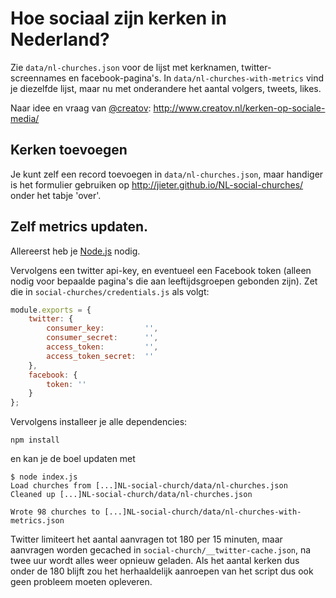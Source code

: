 # Hoe sociaal zijn kerken in Nederland?

Zie `data/nl-churches.json` voor de lijst met kerknamen, twitter-screennames en facebook-pagina's.
In `data/nl-churches-with-metrics` vind je diezelfde lijst, maar nu met onderandere het aantal volgers, tweets, likes.

Naar idee en vraag van <a href="https://twitter.com/creatov">@creatov</a>: http://www.creatov.nl/kerken-op-sociale-media/

## Kerken toevoegen

Je kunt zelf een record toevoegen in `data/nl-churches.json`, maar handiger is het formulier gebruiken op http://jieter.github.io/NL-social-churches/ onder het tabje 'over'.

## Zelf metrics updaten.

Allereerst heb je [Node.js](http://nodejs.org/) nodig.

Vervolgens een twitter api-key, en eventueel een Facebook token
(alleen nodig voor bepaalde pagina's die aan leeftijdsgroepen gebonden zijn).
Zet die in `social-churches/credentials.js` als volgt:

```JavaScript
module.exports = {
	twitter: {
		consumer_key:         '',
		consumer_secret:      '',
		access_token:         '',
		access_token_secret:  ''
	},
	facebook: {
		token: ''
	}
};
```

Vervolgens installeer je alle dependencies:

```
npm install
```

en kan je de boel updaten met

```
$ node index.js
Load churches from [...]NL-social-church/data/nl-churches.json
Cleaned up [...]NL-social-church/data/nl-churches.json

Wrote 98 churches to [...]NL-social-church/data/nl-churches-with-metrics.json
```

Twitter limiteert het aantal aanvragen tot 180 per 15 minuten, maar aanvragen worden gecached in `social-church/__twitter-cache.json`, na twee uur wordt alles weer opnieuw geladen. Als het aantal kerken dus onder de 180 blijft zou het herhaaldelijk aanroepen van het script dus ook geen probleem moeten opleveren.
